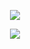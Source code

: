 <p align="center"><img src="https://user-images.githubusercontent.com/60260284/128466991-f03ead92-ba00-4190-b0f1-c5de3543c8c7.gif"></p>
<center><img src="https://user-images.githubusercontent.com/60260284/128469576-33b07081-81d5-456b-afc9-2e953c2d81cb.png"></center>
